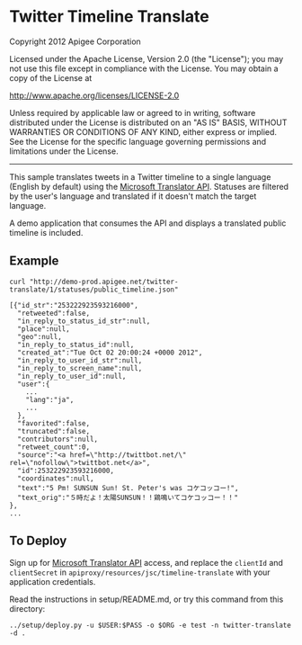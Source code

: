 # Twitter Timeline Translate

Copyright 2012 Apigee Corporation

Licensed under the Apache License, Version 2.0 (the "License"); you may 
not use this file except in compliance with the License. You may obtain 
a copy of the License at

http://www.apache.org/licenses/LICENSE-2.0

Unless required by applicable law or agreed to in writing, software
distributed under the License is distributed on an "AS IS" BASIS,
WITHOUT WARRANTIES OR CONDITIONS OF ANY KIND, either express or implied.
See the License for the specific language governing permissions and
limitations under the License.

-------------------------------

This sample translates tweets in a Twitter timeline to a single language
(English by default) using the [Microsoft Translator API](http://www.microsofttranslator.com/dev/).
Statuses are filtered by the user's language and translated if it doesn't
match the target language.

A demo application that consumes the API and displays a translated public timeline is included.

## Example

    curl "http://demo-prod.apigee.net/twitter-translate/1/statuses/public_timeline.json"

    [{"id_str":"253222923593216000",
      "retweeted":false,
      "in_reply_to_status_id_str":null,
      "place":null,
      "geo":null,
      "in_reply_to_status_id":null,
      "created_at":"Tue Oct 02 20:00:24 +0000 2012",
      "in_reply_to_user_id_str":null,
      "in_reply_to_screen_name":null,
      "in_reply_to_user_id":null,
      "user":{
        ...
        "lang":"ja",
        ...
      },
      "favorited":false,
      "truncated":false,
      "contributors":null,
      "retweet_count":0,
      "source":"<a href=\"http://twittbot.net/\" rel=\"nofollow\">twittbot.net</a>",
      "id":253222923593216000,
      "coordinates":null,
      "text":"5 Pm! SUNSUN Sun! St. Peter's was コケコッコー!",
      "text_orig":"５時だよ！太陽SUNSUN！！鶏鳴いてコケコッコー！！"
    },
    ...

## To Deploy

Sign up for [Microsoft Translator API](http://www.microsofttranslator.com/dev/) access,
and replace the `clientId` and `clientSecret` in `apiproxy/resources/jsc/timeline-translate`
with your application credentials.

Read the instructions in setup/README.md, or try this command from this directory:

    ../setup/deploy.py -u $USER:$PASS -o $ORG -e test -n twitter-translate -d .

